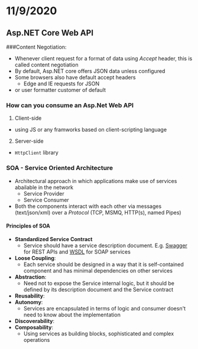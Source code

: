 # 11/9/2020
## Asp.NET Core Web API
###Content Negotiation:
- Whenever client request for a format of data using *Accept* header, this is called content negotiation
- By default, Asp.NET core offers JSON data unless configured
- Some browsers also have default accept headers
	- Edge and IE requests for JSON
-  or user formatter customer of default

### How can you consume an Asp.Net Web API
1. Client-side 
- using JS or any framworks based on client-scripting language
2. Server-side
- `HttpClient` library

### SOA - Service Oriented Architecture
- Architectural approach in which applications make use of services abailable in the network
	- Service Provider
	- Service Consumer
- Both the components interact with each other via messages (text/json/xml) over a *Protocol* (TCP, MSMQ, HTTP(s), named Pipes)

#### Principles of SOA
- **Standardized Service Contract**
	- Service should have a service description document. E.g. [Swagger](https://docs.microsoft.com/en-us/aspnet/core/tutorials/getting-started-with-swashbuckle?view=aspnetcore-3.1&tabs=visual-studio) for REST APIs and [WSDL](https://www.tutorialspoint.com/wsdl/wsdl_introduction.htm) for SOAP services
- **Loose Coupling**:
	- Each service should be designed in a way that it is self-contained component and has minimal dependencies on other services
- **Abstraction**:
	- Need not to expose the Service internal logic, but it should be defined by its description document and the Service contract
- **Reusability**:
- **Autonomy**:
	- Services are encapsulated in terms of logic and consumer doesn't need to know about the implementation
- **Discoverability**: 
- **Composability**:
	- Using services as building blocks, sophisticated and complex operations
